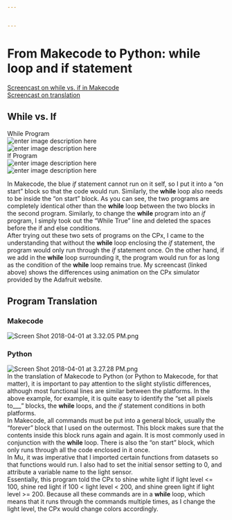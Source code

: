 ```yaml
---


---
```


<h1 id="from-makecode-to-python-while-loop-and-if-statement">From Makecode to Python: while loop and if statement</h1>
<p><a href="https://youtu.be/x1b70lIpeT8">Screencast on while vs. if in Makecode</a><br>
<a href="http://youtu.be/VGLsfKFcIFw?hd=1">Screencast on translation</a></p>
<h2 id="while-vs.-if">While vs. If</h2>
<p>While Program<br>
<img src="https://gracehanningxu.files.wordpress.com/2018/03/screen-shot-2018-03-15-at-1-58-24-pm.png?w=294&amp;h=254" alt="enter image description here"><br>
<img src="https://gracehanningxu.files.wordpress.com/2018/04/screen-shot-2018-04-01-at-3-51-19-pm.png?w=337" alt="enter image description here"><br>
If Program<br>
<img src="https://gracehanningxu.files.wordpress.com/2018/03/screen-shot-2018-03-15-at-1-42-19-pm2.png?w=302&amp;h=221" alt="enter image description here"><br>
<img src="https://gracehanningxu.files.wordpress.com/2018/04/screen-shot-2018-04-01-at-3-52-47-pm.png?w=305" alt="enter image description here"></p>
<p>In Makecode, the blue <em>if</em> statement cannot run on it self, so I put it into a “on start” block so that the code would run. Similarly, the <strong>while</strong> loop also needs to be inside the “on start” block. As you can see, the two programs are completely identical other than the <strong>while</strong> loop between the two blocks in the second program. Similarly, to change the <strong>while</strong> program into an <em>if</em> program, I simply took out the “While True” line and deleted the spaces before the if and else conditions.<br>
After trying out these two sets of programs on the CPx, I came to the understanding that without the <strong>while</strong> loop enclosing the <em>if</em> statement, the program would only run through the <em>if</em> statement once. On the other hand, if we add in the <strong>while</strong> loop surrounding it, the program would run for as long as the condition of the <strong>while</strong> loop remains true. My screencast (linked above) shows the differences using animation on the CPx simulator provided by the Adafruit website.</p>
<h2 id="program-translation">Program Translation</h2>
<h3 id="makecode">Makecode</h3>
<p><img src="https://gracehanningxu.files.wordpress.com/2018/04/screen-shot-2018-04-01-at-3-32-05-pm.png" alt="Screen Shot 2018-04-01 at 3.32.05 PM.png"></p>
<h3 id="python">Python</h3>
<p><img src="https://gracehanningxu.files.wordpress.com/2018/04/screen-shot-2018-04-01-at-3-27-28-pm.png" alt="Screen Shot 2018-04-01 at 3.27.28 PM.png"><br>
In the translation of Makecode to Python (or Python to Makecode, for that matter), it is important to pay attention to the slight stylistic differences, although most functional lines are similar between the platforms. In the above example, for example, it is quite easy to identify the “set all pixels to___” blocks, the <strong>while</strong> loops, and the <em>if</em> statement conditions in both platforms.<br>
In Makecode, all commands must be put into a general block, usually the “forever” block that I used on the outermost. This block makes sure that the contents inside this block runs again and again. It is most commonly used in conjunction with the <strong>while</strong> loop. There is also the “on start” block, which only runs through all the code enclosed in it once.<br>
In Mu, it was imperative that I imported certain functions from datasets so that functions would run. I also had to set the initial sensor setting to 0, and attribute a variable name to the light sensor.<br>
Essentially, this program told the CPx to shine white light if light level &lt;= 100, shine red light if 100 &lt; light level &lt; 200, and shine green light if light level &gt;= 200. Because all these commands are in a <strong>while</strong> loop, which means that it runs through the commands multiple times, as I change the light level, the CPx would change colors accordingly.</p>

